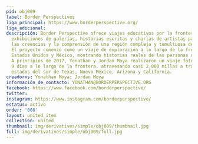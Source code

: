 ```yaml
---
pid: obj009
label: Border Perspectives
liga_principal: https://www.borderperspective.org/
liga_adicional: 
descripción: Border Perspective ofrece viajes educativos por la frontera y utiliza
  exhibiciones de galerías, historias escritas y charlas de artistas para desafiar
  las creencias y la comprensión de una región compleja y tumultuosa de nuestro paí­s.
  El proyecto comenzó como un viaje de exploración a lo largo de la frontera entre
  Estados Unidos y México, mostrando historias reales de las personas que viven allí­.
  A principios de 2017, Yonathan y Jordan Moya realizaron un viaje fotográfico de
  9 dí­as a lo largo de la frontera, atravesando casi 2,000 millas a través de los
  estados del sur de Texas, Nuevo México, Arizona y California.
creadorxs: Yonathan Moya; Jordan Moya
información_de_contacto: YONATHAN@BORDERPERSPECTIVE.ORG
facebook: https://www.facebook.com/borderperspective/
twitter: 
instagram: https://www.instagram.com/borderperspective/
estatus: activo
order: '008'
layout: united_item
collection: united
thumbnail: img/derivatives/simple/obj009/thumbnail.jpg
full: img/derivatives/simple/obj009/full.jpg
---
```

